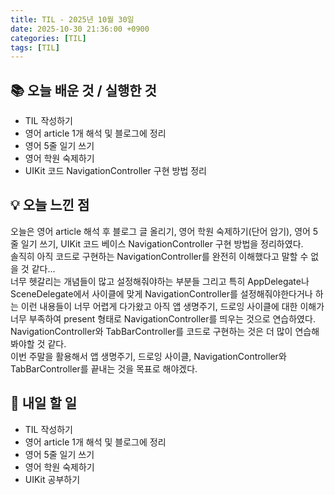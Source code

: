 ```yaml
---
title: TIL - 2025년 10월 30일
date: 2025-10-30 21:36:00 +0900
categories: [TIL]
tags: [TIL]
---
```


## 📚 **오늘 배운 것 / 실행한 것**

- TIL 작성하기
- 영어 article 1개 해석 및 블로그에 정리
- 영어 5줄 일기 쓰기
- 영어 학원 숙제하기
- UIKit 코드 NavigationController 구현 방법 정리

## 💡 **오늘 느낀 점**

오늘은 영어 article 해석 후 블로그 글 올리기, 영어 학원 숙제하기(단어 암기), 영어 5줄 일기 쓰기, UIKit 코드 베이스 NavigationController 구현 방법을 정리하였다.<br>
솔직히 아직 코드로 구현하는 NavigationController를 완전히 이해했다고 말할 수 없을 것 같다...<br>
너무 헷갈리는 개념들이 많고 설정해줘야하는 부분들 그리고 특히 AppDelegate나 SceneDelegate에서 사이클에 맞게 NavigationController를 설정해줘야한다거나 하는 이런 내용들이 너무 어렵게 다가왔고 아직 앱 생명주기, 드로잉 사이클에 대한 이해가 너무 부족하여 present 형태로 NavigationController를 띄우는 것으로 연습하였다.<Br>
NavigationController와 TabBarController를 코드로 구현하는 것은 더 많이 연습해봐야할 것 같다.<Br>
이번 주말을 활용해서 앱 생명주기, 드로잉 사이클, NavigationController와 TabBarController를 끝내는 것을 목표로 해야겠다.

## 🎯 **내일 할 일**

- TIL 작성하기
- 영어 article 1개 해석 및 블로그에 정리
- 영어 5줄 일기 쓰기
- 영어 학원 숙제하기
- UIKit 공부하기